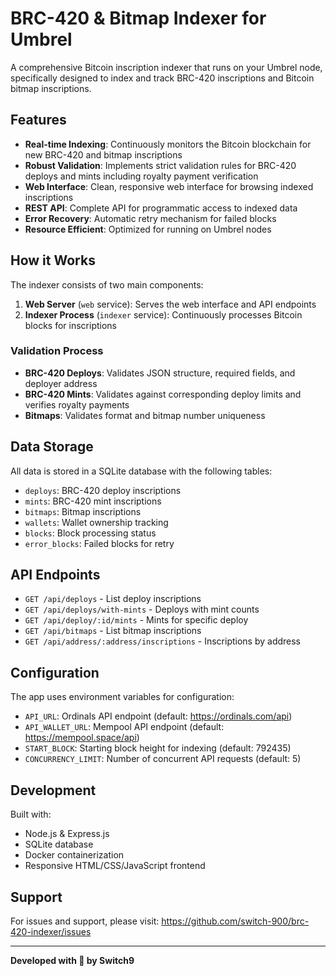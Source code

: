 # BRC-420 & Bitmap Indexer for Umbrel

A comprehensive Bitcoin inscription indexer that runs on your Umbrel node, specifically designed to index and track BRC-420 inscriptions and Bitcoin bitmap inscriptions.

## Features

- **Real-time Indexing**: Continuously monitors the Bitcoin blockchain for new BRC-420 and bitmap inscriptions
- **Robust Validation**: Implements strict validation rules for BRC-420 deploys and mints including royalty payment verification
- **Web Interface**: Clean, responsive web interface for browsing indexed inscriptions
- **REST API**: Complete API for programmatic access to indexed data
- **Error Recovery**: Automatic retry mechanism for failed blocks
- **Resource Efficient**: Optimized for running on Umbrel nodes

## How it Works

The indexer consists of two main components:

1. **Web Server** (`web` service): Serves the web interface and API endpoints
2. **Indexer Process** (`indexer` service): Continuously processes Bitcoin blocks for inscriptions

### Validation Process

- **BRC-420 Deploys**: Validates JSON structure, required fields, and deployer address
- **BRC-420 Mints**: Validates against corresponding deploy limits and verifies royalty payments
- **Bitmaps**: Validates format and bitmap number uniqueness

## Data Storage

All data is stored in a SQLite database with the following tables:
- `deploys`: BRC-420 deploy inscriptions
- `mints`: BRC-420 mint inscriptions  
- `bitmaps`: Bitmap inscriptions
- `wallets`: Wallet ownership tracking
- `blocks`: Block processing status
- `error_blocks`: Failed blocks for retry

## API Endpoints

- `GET /api/deploys` - List deploy inscriptions
- `GET /api/deploys/with-mints` - Deploys with mint counts
- `GET /api/deploy/:id/mints` - Mints for specific deploy
- `GET /api/bitmaps` - List bitmap inscriptions
- `GET /api/address/:address/inscriptions` - Inscriptions by address

## Configuration

The app uses environment variables for configuration:

- `API_URL`: Ordinals API endpoint (default: https://ordinals.com/api)
- `API_WALLET_URL`: Mempool API endpoint (default: https://mempool.space/api)
- `START_BLOCK`: Starting block height for indexing (default: 792435)
- `CONCURRENCY_LIMIT`: Number of concurrent API requests (default: 5)

## Development

Built with:
- Node.js & Express.js
- SQLite database
- Docker containerization
- Responsive HTML/CSS/JavaScript frontend

## Support

For issues and support, please visit: https://github.com/switch-900/brc-420-indexer/issues

---

**Developed with 🧡 by Switch9**
